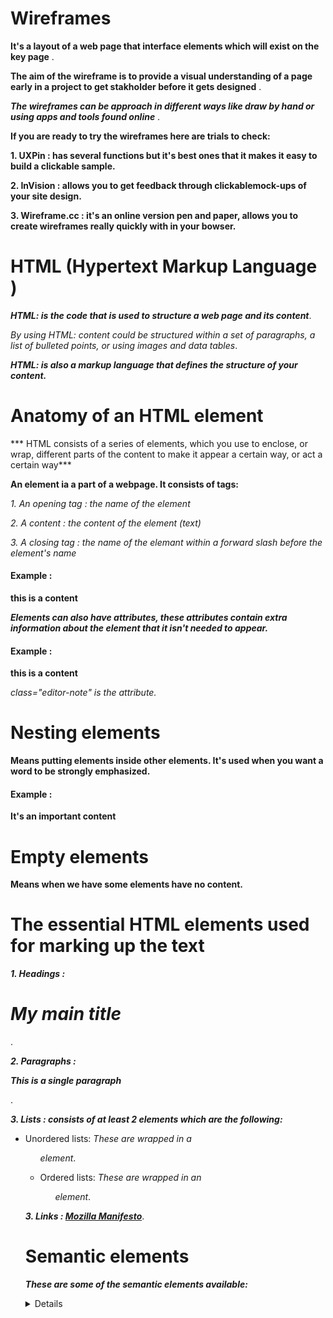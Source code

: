 # Wireframes 

**It's a layout of a web page that interface elements which will exist on the key page** .

**The aim of the wireframe is to provide a visual understanding of a page early in a project to get stakholder before it gets designed** . 

***The wireframes can be approach in different ways like draw by hand or using apps and tools found online*** .

**If you are ready to try the wireframes here are trials to check:**

**1. UXPin : has several functions but it's best ones that it makes it easy to build a clickable sample.**

**2. InVision : allows you to get feedback through clickablemock-ups of your site design.**

**3. Wireframe.cc : it's an online version pen and paper, allows you to create wireframes really quickly with in your bowser.**

# HTML (Hypertext Markup Language )

***HTML: is the code that is used to structure a web page and its content***.

*By using HTML: content  could be structured within _a set of paragraphs_, _a list of bulleted points_, or _using images and data tables_*.

***HTML: is also a markup language that defines the structure of your content.***

# Anatomy of an HTML element 

*** HTML consists of a series of elements, which you use to enclose, or wrap, different parts of the content to make it appear a certain way, or act a certain way*** 

**An element ia a part of a  webpage. It consists of tags:**

*_1. An opening tag : the name of the element_*

*_2. A content : the content of the element (text)_*

*_3. A closing tag : the name of the elemant within a forward slash before the element's name_* 

#### Example :

**<p>this is a content</p>**

***Elements can also have attributes, these attributes contain extra information about the element that it isn't needed to appear.***

#### Example : 
**<p class="editor-note">this is a content</p>**

*_class="editor-note" is the attribute._*

# Nesting elements 

**Means putting elements inside other elements. It's used when you want a word  to be strongly emphasized.**

#### Example :

**<p>It's an <strong>important</strong> content </p>**

# Empty elements

**Means when we have some elements have no content.**

#  The essential HTML elements used for marking up the text

***1. Headings : <h1>My main title</h1>***.

***2. Paragraphs : <p>This is a single paragraph</p>***.

***3. Lists : consists of at least 2 elements which are the following:***

+ Unordered lists: *_These are wrapped in a <ul> element_*. 

+ Ordered lists: *_These are wrapped in an <ol> element_*.

***3. Links : <a href="https://www.mozilla.org/en-US/about/manifesto/">Mozilla Manifesto</a>***. 

# Semantic elements
***These are some of the semantic elements available:***

**<article>  <aside>  <details>  <figcaption>  <figure>  <footer>  <header>  <main>  <mark>  <nav>  <section>  <summary>  <time>**.


~~The End.~~ 